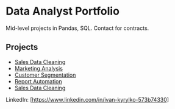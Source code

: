 # Data Analyst Portfolio
Mid-level projects in Pandas, SQL. Contact for contracts.

## Projects
- [Sales Data Cleaning](./Sales_Data_Cleaning/)
- [Marketing Analysis](./Marketing_Analysis/)
- [Customer Segmentation](./Customer_Segmentation/)
- [Report Automation](./Report_Automation/)
- [Sales Data Cleaning](./Sales_Data_Cleaning/)

LinkedIn: [https://www.linkedin.com/in/ivan-kyrylko-573b74330]
